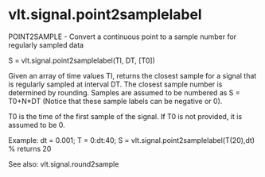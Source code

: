 # vlt.signal.point2samplelabel

  POINT2SAMPLE - Convert a continuous point to a sample number for regularly sampled data
 
   S = vlt.signal.point2samplelabel(TI, DT, [T0])
 
   Given an array of time values TI, returns the closest sample
   for a signal that is regularly sampled at interval DT.
   The closest sample number is determined by rounding.
   Samples are assumed to be numbered as S = T0+N*DT (Notice that
   these sample labels can be negative or 0).
 
   T0 is the time of the first sample of the signal. If T0 is not
   provided, it is assumed to be 0.
 
   Example:
     dt = 0.001;
     T = 0:dt:40;
     S = vlt.signal.point2samplelabel(T(20),dt)   % returns 20
     
   See also: vlt.signal.round2sample
